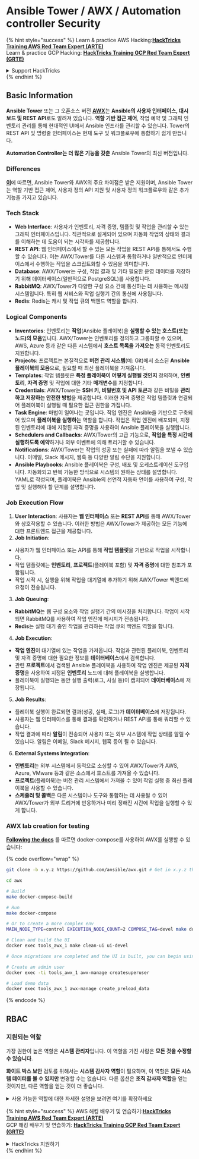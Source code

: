 # Ansible Tower / AWX / Automation controller Security

{% hint style="success" %}
Learn & practice AWS Hacking:<img src="../.gitbook/assets/image (1) (1) (1).png" alt="" data-size="line">[**HackTricks Training AWS Red Team Expert (ARTE)**](https://training.hacktricks.xyz/courses/arte)<img src="../.gitbook/assets/image (1) (1) (1).png" alt="" data-size="line">\
Learn & practice GCP Hacking: <img src="../.gitbook/assets/image (2).png" alt="" data-size="line">[**HackTricks Training GCP Red Team Expert (GRTE)**<img src="../.gitbook/assets/image (2).png" alt="" data-size="line">](https://training.hacktricks.xyz/courses/grte)

<details>

<summary>Support HackTricks</summary>

* Check the [**subscription plans**](https://github.com/sponsors/carlospolop)!
* **Join the** 💬 [**Discord group**](https://discord.gg/hRep4RUj7f) or the [**telegram group**](https://t.me/peass) or **follow** us on **Twitter** 🐦 [**@hacktricks\_live**](https://twitter.com/hacktricks_live)**.**
* **Share hacking tricks by submitting PRs to the** [**HackTricks**](https://github.com/carlospolop/hacktricks) and [**HackTricks Cloud**](https://github.com/carlospolop/hacktricks-cloud) github repos.

</details>
{% endhint %}

## Basic Information

**Ansible Tower** 또는 그 오픈소스 버전 [**AWX**](https://github.com/ansible/awx)는 **Ansible의 사용자 인터페이스, 대시보드 및 REST API**로도 알려져 있습니다. **역할 기반 접근 제어**, 작업 예약 및 그래픽 인벤토리 관리를 통해 현대적인 UI에서 Ansible 인프라를 관리할 수 있습니다. Tower의 REST API 및 명령줄 인터페이스는 현재 도구 및 워크플로우에 통합하기 쉽게 만듭니다.

**Automation Controller는 더 많은 기능을 갖춘** Ansible Tower의 최신 버전입니다.

### Differences

[**이**](https://blog.devops.dev/ansible-tower-vs-awx-under-the-hood-65cfec78db00)에 따르면, Ansible Tower와 AWX의 주요 차이점은 받은 지원이며, Ansible Tower는 역할 기반 접근 제어, 사용자 정의 API 지원 및 사용자 정의 워크플로우와 같은 추가 기능을 가지고 있습니다.

### Tech Stack

* **Web Interface**: 사용자가 인벤토리, 자격 증명, 템플릿 및 작업을 관리할 수 있는 그래픽 인터페이스입니다. 직관적으로 설계되어 있으며 자동화 작업의 상태와 결과를 이해하는 데 도움이 되는 시각화를 제공합니다.
* **REST API**: 웹 인터페이스에서 할 수 있는 모든 작업을 REST API를 통해서도 수행할 수 있습니다. 이는 AWX/Tower를 다른 시스템과 통합하거나 일반적으로 인터페이스에서 수행하는 작업을 스크립트화할 수 있음을 의미합니다.
* **Database**: AWX/Tower는 구성, 작업 결과 및 기타 필요한 운영 데이터를 저장하기 위해 데이터베이스(일반적으로 PostgreSQL)를 사용합니다.
* **RabbitMQ**: AWX/Tower가 다양한 구성 요소 간에 통신하는 데 사용하는 메시징 시스템입니다. 특히 웹 서비스와 작업 실행기 간의 통신에 사용됩니다.
* **Redis**: Redis는 캐시 및 작업 큐의 백엔드 역할을 합니다.

### Logical Components

* **Inventories**: 인벤토리는 **작업**(Ansible 플레이북)을 **실행할 수 있는 호스트(또는 노드)의 모음**입니다. AWX/Tower는 인벤토리를 정의하고 그룹화할 수 있으며, AWS, Azure 등과 같은 다른 시스템에서 **호스트 목록을 가져오는** 동적 인벤토리도 지원합니다.
* **Projects**: 프로젝트는 본질적으로 **버전 관리 시스템**(예: Git)에서 소스된 **Ansible 플레이북의 모음**으로, 필요할 때 최신 플레이북을 가져옵니다.
* **Templates**: 작업 템플릿은 **특정 플레이북이 어떻게 실행될 것인지** 정의하며, **인벤토리**, **자격 증명** 및 작업에 대한 기타 **매개변수**를 지정합니다.
* **Credentials**: AWX/Tower는 **SSH 키, 비밀번호 및 API 토큰**과 같은 비밀을 **관리하고 저장하는 안전한 방법**을 제공합니다. 이러한 자격 증명은 작업 템플릿과 연결되어 플레이북이 실행될 때 필요한 접근 권한을 가집니다.
* **Task Engine**: 마법이 일어나는 곳입니다. 작업 엔진은 Ansible을 기반으로 구축되어 있으며 **플레이북을 실행하는** 역할을 합니다. 작업은 작업 엔진에 배포되며, 지정된 인벤토리에 대해 지정된 자격 증명을 사용하여 Ansible 플레이북을 실행합니다.
* **Schedulers and Callbacks**: AWX/Tower의 고급 기능으로, **작업을 특정 시간에 실행하도록 예약**하거나 외부 이벤트에 의해 트리거할 수 있습니다.
* **Notifications**: AWX/Tower는 작업의 성공 또는 실패에 따라 알림을 보낼 수 있습니다. 이메일, Slack 메시지, 웹훅 등 다양한 알림 수단을 지원합니다.
* **Ansible Playbooks**: Ansible 플레이북은 구성, 배포 및 오케스트레이션 도구입니다. 자동화되고 반복 가능한 방식으로 시스템의 원하는 상태를 설명합니다. YAML로 작성되며, 플레이북은 Ansible의 선언적 자동화 언어를 사용하여 구성, 작업 및 실행해야 할 단계를 설명합니다.

### Job Execution Flow

1. **User Interaction**: 사용자는 **웹 인터페이스** 또는 **REST API**를 통해 AWX/Tower와 상호작용할 수 있습니다. 이러한 방법은 AWX/Tower가 제공하는 모든 기능에 대한 프론트엔드 접근을 제공합니다.
2. **Job Initiation**:
* 사용자가 웹 인터페이스 또는 API를 통해 **작업 템플릿**을 기반으로 작업을 시작합니다.
* 작업 템플릿에는 **인벤토리**, **프로젝트**(플레이북 포함) 및 **자격 증명**에 대한 참조가 포함됩니다.
* 작업 시작 시, 실행을 위해 작업을 대기열에 추가하기 위해 AWX/Tower 백엔드에 요청이 전송됩니다.
3. **Job Queuing**:
* **RabbitMQ**는 웹 구성 요소와 작업 실행기 간의 메시징을 처리합니다. 작업이 시작되면 RabbitMQ를 사용하여 작업 엔진에 메시지가 전송됩니다.
* **Redis**는 실행 대기 중인 작업을 관리하는 작업 큐의 백엔드 역할을 합니다.
4. **Job Execution**:
* **작업 엔진**이 대기열에 있는 작업을 가져옵니다. 작업과 관련된 플레이북, 인벤토리 및 자격 증명에 대한 필요한 정보를 **데이터베이스**에서 검색합니다.
* 관련 **프로젝트**에서 검색된 Ansible 플레이북을 사용하여 작업 엔진은 제공된 **자격 증명**을 사용하여 지정된 **인벤토리** 노드에 대해 플레이북을 실행합니다.
* 플레이북이 실행되는 동안 실행 출력(로그, 사실 등)이 캡처되어 **데이터베이스**에 저장됩니다.
5. **Job Results**:
* 플레이북 실행이 완료되면 결과(성공, 실패, 로그)가 **데이터베이스**에 저장됩니다.
* 사용자는 웹 인터페이스를 통해 결과를 확인하거나 REST API를 통해 쿼리할 수 있습니다.
* 작업 결과에 따라 **알림**이 전송되어 사용자 또는 외부 시스템에 작업 상태를 알릴 수 있습니다. 알림은 이메일, Slack 메시지, 웹훅 등이 될 수 있습니다.
6. **External Systems Integration**:
* **인벤토리**는 외부 시스템에서 동적으로 소싱할 수 있어 AWX/Tower가 AWS, Azure, VMware 등과 같은 소스에서 호스트를 가져올 수 있습니다.
* **프로젝트**(플레이북)는 버전 관리 시스템에서 가져올 수 있어 작업 실행 중 최신 플레이북을 사용할 수 있습니다.
* **스케줄러 및 콜백**은 다른 시스템이나 도구와 통합하는 데 사용될 수 있어 AWX/Tower가 외부 트리거에 반응하거나 미리 정해진 시간에 작업을 실행할 수 있게 합니다.

### AWX lab creation for testing

[**Following the docs**](https://github.com/ansible/awx/blob/devel/tools/docker-compose/README.md) 를 따르면 docker-compose를 사용하여 AWX를 실행할 수 있습니다:

{% code overflow="wrap" %}
```bash
git clone -b x.y.z https://github.com/ansible/awx.git # Get in x.y.z the latest release version

cd awx

# Build
make docker-compose-build

# Run
make docker-compose

# Or to create a more complex env
MAIN_NODE_TYPE=control EXECUTION_NODE_COUNT=2 COMPOSE_TAG=devel make docker-compose

# Clean and build the UI
docker exec tools_awx_1 make clean-ui ui-devel

# Once migrations are completed and the UI is built, you can begin using AWX. The UI can be reached in your browser at https://localhost:8043/#/home, and the API can be found at https://localhost:8043/api/v2.

# Create an admin user
docker exec -ti tools_awx_1 awx-manage createsuperuser

# Load demo data
docker exec tools_awx_1 awx-manage create_preload_data
```
{% endcode %}

## RBAC

### 지원되는 역할

가장 권한이 높은 역할은 **시스템 관리자**입니다. 이 역할을 가진 사람은 **모든 것을 수정할 수 있습니다**.

**화이트 박스 보안** 검토를 위해서는 **시스템 감사자 역할**이 필요하며, 이 역할은 **모든 시스템 데이터를 볼 수 있지만** 변경할 수는 없습니다. 다른 옵션은 **조직 감사자 역할**을 얻는 것이지만, 다른 역할을 얻는 것이 더 좋습니다.

<details>

<summary>사용 가능한 역할에 대한 자세한 설명을 보려면 여기를 확장하세요</summary>

1. **시스템 관리자**:
* 시스템의 모든 리소스에 접근하고 수정할 수 있는 슈퍼유저 역할입니다.
* 모든 조직, 팀, 프로젝트, 인벤토리, 작업 템플릿 등을 관리할 수 있습니다.
2. **시스템 감사자**:
* 이 역할을 가진 사용자는 모든 시스템 데이터를 볼 수 있지만 변경할 수는 없습니다.
* 이 역할은 준수 및 감독을 위해 설계되었습니다.
3. **조직 역할**:
* **관리자**: 조직의 리소스에 대한 전체 제어.
* **감사자**: 조직의 리소스에 대한 보기 전용 접근.
* **회원**: 특정 권한 없이 조직의 기본 회원.
* **실행**: 조직 내에서 작업 템플릿을 실행할 수 있습니다.
* **읽기**: 조직의 리소스를 볼 수 있습니다.
4. **프로젝트 역할**:
* **관리자**: 프로젝트를 관리하고 수정할 수 있습니다.
* **사용**: 작업 템플릿에서 프로젝트를 사용할 수 있습니다.
* **업데이트**: SCM(소스 제어)을 사용하여 프로젝트를 업데이트할 수 있습니다.
5. **인벤토리 역할**:
* **관리자**: 인벤토리를 관리하고 수정할 수 있습니다.
* **Ad Hoc**: 인벤토리에서 Ad Hoc 명령을 실행할 수 있습니다.
* **업데이트**: 인벤토리 소스를 업데이트할 수 있습니다.
* **사용**: 작업 템플릿에서 인벤토리를 사용할 수 있습니다.
* **읽기**: 보기 전용 접근.
6. **작업 템플릿 역할**:
* **관리자**: 작업 템플릿을 관리하고 수정할 수 있습니다.
* **실행**: 작업을 실행할 수 있습니다.
* **읽기**: 보기 전용 접근.
7. **자격 증명 역할**:
* **관리자**: 자격 증명을 관리하고 수정할 수 있습니다.
* **사용**: 작업 템플릿이나 기타 관련 리소스에서 자격 증명을 사용할 수 있습니다.
* **읽기**: 보기 전용 접근.
8. **팀 역할**:
* **회원**: 팀의 일원이지만 특정 권한이 없습니다.
* **관리자**: 팀의 구성원 및 관련 리소스를 관리할 수 있습니다.
9. **워크플로우 역할**:
* **관리자**: 워크플로우를 관리하고 수정할 수 있습니다.
* **실행**: 워크플로우를 실행할 수 있습니다.
* **읽기**: 보기 전용 접근.

</details>

{% hint style="success" %}
AWS 해킹 배우기 및 연습하기:<img src="../.gitbook/assets/image (1) (1) (1).png" alt="" data-size="line">[**HackTricks Training AWS Red Team Expert (ARTE)**](https://training.hacktricks.xyz/courses/arte)<img src="../.gitbook/assets/image (1) (1) (1).png" alt="" data-size="line">\
GCP 해킹 배우기 및 연습하기: <img src="../.gitbook/assets/image (2).png" alt="" data-size="line">[**HackTricks Training GCP Red Team Expert (GRTE)**<img src="../.gitbook/assets/image (2).png" alt="" data-size="line">](https://training.hacktricks.xyz/courses/grte)

<details>

<summary>HackTricks 지원하기</summary>

* [**구독 계획**](https://github.com/sponsors/carlospolop) 확인하기!
* **💬 [**Discord 그룹**](https://discord.gg/hRep4RUj7f) 또는 [**텔레그램 그룹**](https://t.me/peass)에 참여하거나 **Twitter** 🐦 [**@hacktricks\_live**](https://twitter.com/hacktricks_live)**를 팔로우하세요.**
* **[**HackTricks**](https://github.com/carlospolop/hacktricks) 및 [**HackTricks Cloud**](https://github.com/carlospolop/hacktricks-cloud) github 리포지토리에 PR을 제출하여 해킹 트릭을 공유하세요.**

</details>
{% endhint %}
